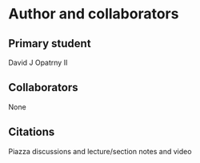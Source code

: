 Author and collaborators
========================

Primary student
---------------
David J Opatrny II


Collaborators
-------------
None


Citations
---------
Piazza discussions and lecture/section notes and video
